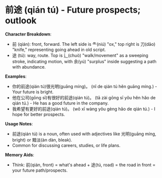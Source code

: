 # **前途 (qián tú) - Future prospects; outlook**

**Character Breakdown**:  
- 前 (qián): front, forward. The left side is ⺧(niú) "ox," top right is 刀(dāo) "knife," representing going ahead in old script.  
- 途 (tú): way, route. Top is 辶(chuò) "walk/movement" as a sweeping stroke, indicating motion, with 余(yú) "surplus" inside suggesting a path with abundance.

**Examples**:  
- 你的前途(qián tú)很光明(guāng míng)。 (nǐ de qián tú hěn guāng míng.) - Your future is bright.  
- 他在公司(gōng sī)有很好的前途(qián tú)。 (tā zài gōng sī yǒu hěn hǎo de qián tú.) - He has a good future in the company.  
- 我希望有更好的前途(qián tú)。 (wǒ xī wàng yǒu gèng hǎo de qián tú.) - I hope for better prospects.

**Usage Notes**:  
- 前途(qián tú) is a noun, often used with adjectives like 光明(guāng míng, bright) or 黯淡(àn dàn, bleak).  
- Common for discussing careers, studies, or life plans.

**Memory Aids**:  
- Think: 前(qián, front) = what's ahead + 途(tú, road) = the road in front = your future path/prospects.